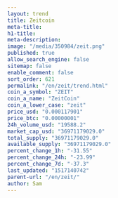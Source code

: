 ```yaml
---
layout: trend
title: Zeitcoin
meta-title: 
h1-title: 
meta-description: 
image: "/media/350984/zeit.png"
published: true
allow_search_engine: false
sitemap: false
enable_comment: false
sort_order: 621
permalink: "/en/zeit/trend.html"
coin_a_symbol: "ZEIT"
coin_a_name: "ZeitCoin"
coin_a_lower_case: "zeit"
price_usd: "0.000117901"
price_btc: "0.00000001"
24h_volume_usd: "19588.2"
market_cap_usd: "36971179029.0"
total_supply: "36971179029.0"
available_supply: "36971179029.0"
percent_change_1h: "-31.55"
percent_change_24h: "-23.99"
percent_change_7d: "-37.3"
last_updated: "1517140742"
parent-url: "/en/zeit/"
author: Sam
---
```


